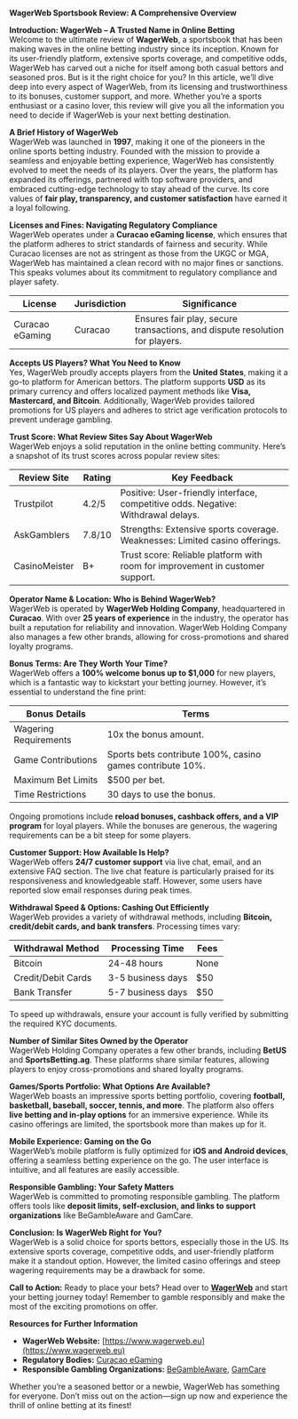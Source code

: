 **WagerWeb Sportsbook Review: A Comprehensive Overview**  

**Introduction: WagerWeb – A Trusted Name in Online Betting**  
Welcome to the ultimate review of **WagerWeb**, a sportsbook that has been making waves in the online betting industry since its inception. Known for its user-friendly platform, extensive sports coverage, and competitive odds, WagerWeb has carved out a niche for itself among both casual bettors and seasoned pros. But is it the right choice for you? In this article, we’ll dive deep into every aspect of WagerWeb, from its licensing and trustworthiness to its bonuses, customer support, and more. Whether you’re a sports enthusiast or a casino lover, this review will give you all the information you need to decide if WagerWeb is your next betting destination.  

**A Brief History of WagerWeb**  
WagerWeb was launched in **1997**, making it one of the pioneers in the online sports betting industry. Founded with the mission to provide a seamless and enjoyable betting experience, WagerWeb has consistently evolved to meet the needs of its players. Over the years, the platform has expanded its offerings, partnered with top software providers, and embraced cutting-edge technology to stay ahead of the curve. Its core values of **fair play, transparency, and customer satisfaction** have earned it a loyal following.  

**Licenses and Fines: Navigating Regulatory Compliance**  
WagerWeb operates under a **Curacao eGaming license**, which ensures that the platform adheres to strict standards of fairness and security. While Curacao licenses are not as stringent as those from the UKGC or MGA, WagerWeb has maintained a clean record with no major fines or sanctions. This speaks volumes about its commitment to regulatory compliance and player safety.  

| **License**         | **Jurisdiction** | **Significance**                                                                 |
|----------------------|------------------|----------------------------------------------------------------------------------|
| Curacao eGaming      | Curacao          | Ensures fair play, secure transactions, and dispute resolution for players.      |

**Accepts US Players? What You Need to Know**  
Yes, WagerWeb proudly accepts players from the **United States**, making it a go-to platform for American bettors. The platform supports **USD** as its primary currency and offers localized payment methods like **Visa, Mastercard, and Bitcoin**. Additionally, WagerWeb provides tailored promotions for US players and adheres to strict age verification protocols to prevent underage gambling.  

**Trust Score: What Review Sites Say About WagerWeb**  
WagerWeb enjoys a solid reputation in the online betting community. Here’s a snapshot of its trust scores across popular review sites:  

| **Review Site**      | **Rating** | **Key Feedback**                                                                 |
|----------------------|------------|----------------------------------------------------------------------------------|
| Trustpilot           | 4.2/5      | Positive: User-friendly interface, competitive odds. Negative: Withdrawal delays.|
| AskGamblers          | 7.8/10     | Strengths: Extensive sports coverage. Weaknesses: Limited casino offerings.      |
| CasinoMeister        | B+         | Trust score: Reliable platform with room for improvement in customer support.    |

**Operator Name & Location: Who is Behind WagerWeb?**  
WagerWeb is operated by **WagerWeb Holding Company**, headquartered in **Curacao**. With over **25 years of experience** in the industry, the operator has built a reputation for reliability and innovation. WagerWeb Holding Company also manages a few other brands, allowing for cross-promotions and shared loyalty programs.  

**Bonus Terms: Are They Worth Your Time?**  
WagerWeb offers a **100% welcome bonus up to $1,000** for new players, which is a fantastic way to kickstart your betting journey. However, it’s essential to understand the fine print:  

| **Bonus Details**    | **Terms**                                                                 |
|----------------------|---------------------------------------------------------------------------|
| Wagering Requirements| 10x the bonus amount.                                                    |
| Game Contributions   | Sports bets contribute 100%, casino games contribute 10%.                |
| Maximum Bet Limits   | $500 per bet.                                                            |
| Time Restrictions    | 30 days to use the bonus.                                                |

Ongoing promotions include **reload bonuses, cashback offers, and a VIP program** for loyal players. While the bonuses are generous, the wagering requirements can be a bit steep for some players.  

**Customer Support: How Available Is Help?**  
WagerWeb offers **24/7 customer support** via live chat, email, and an extensive FAQ section. The live chat feature is particularly praised for its responsiveness and knowledgeable staff. However, some users have reported slow email responses during peak times.  

**Withdrawal Speed & Options: Cashing Out Efficiently**  
WagerWeb provides a variety of withdrawal methods, including **Bitcoin, credit/debit cards, and bank transfers**. Processing times vary:  

| **Withdrawal Method**| **Processing Time** | **Fees**                                                                 |
|----------------------|---------------------|--------------------------------------------------------------------------|
| Bitcoin              | 24-48 hours         | None                                                                     |
| Credit/Debit Cards   | 3-5 business days   | $50                                                                      |
| Bank Transfer        | 5-7 business days   | $50                                                                      |

To speed up withdrawals, ensure your account is fully verified by submitting the required KYC documents.  

**Number of Similar Sites Owned by the Operator**  
WagerWeb Holding Company operates a few other brands, including **BetUS** and **SportsBetting.ag**. These platforms share similar features, allowing players to enjoy cross-promotions and shared loyalty programs.  

**Games/Sports Portfolio: What Options Are Available?**  
WagerWeb boasts an impressive sports betting portfolio, covering **football, basketball, baseball, soccer, tennis, and more**. The platform also offers **live betting and in-play options** for an immersive experience. While its casino offerings are limited, the sportsbook more than makes up for it.  

**Mobile Experience: Gaming on the Go**  
WagerWeb’s mobile platform is fully optimized for **iOS and Android devices**, offering a seamless betting experience on the go. The user interface is intuitive, and all features are easily accessible.  

**Responsible Gambling: Your Safety Matters**  
WagerWeb is committed to promoting responsible gambling. The platform offers tools like **deposit limits, self-exclusion, and links to support organizations** like BeGambleAware and GamCare.  

**Conclusion: Is WagerWeb Right for You?**  
WagerWeb is a solid choice for sports bettors, especially those in the US. Its extensive sports coverage, competitive odds, and user-friendly platform make it a standout option. However, the limited casino offerings and steep wagering requirements may be a drawback for some.  

**Call to Action:** Ready to place your bets? Head over to **[WagerWeb](https://www.wagerweb.eu)** and start your betting journey today! Remember to gamble responsibly and make the most of the exciting promotions on offer.  

**Resources for Further Information**  
- **WagerWeb Website:** [https://www.wagerweb.eu](https://www.wagerweb.eu)  
- **Regulatory Bodies:** [Curacao eGaming](https://www.curacao-egaming.com)  
- **Responsible Gambling Organizations:** [BeGambleAware](https://www.begambleaware.org), [GamCare](https://www.gamcare.org.uk)  

Whether you’re a seasoned bettor or a newbie, WagerWeb has something for everyone. Don’t miss out on the action—sign up now and experience the thrill of online betting at its finest!